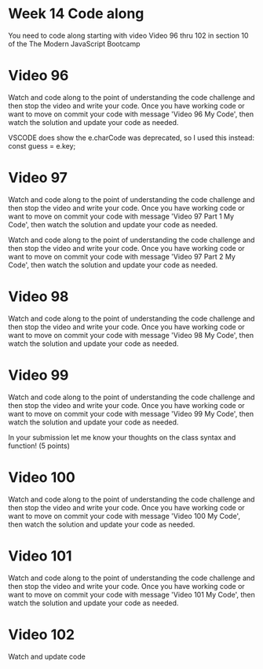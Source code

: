 # Week 14 Code along
You need to code along starting with video Video 96 thru 102 in section 10 of the The Modern JavaScript Bootcamp

# Video 96
Watch and code along to the point of understanding the code challenge and then stop the video and write your code.  Once you have working code or want to move on commit your code with message 'Video 96 My Code', then watch the solution and update your code as needed.

VSCODE does show the e.charCode was deprecated, so I used this instead:
const guess = e.key;

# Video 97
Watch and code along to the point of understanding the code challenge and then stop the video and write your code.  Once you have working code or want to move on commit your code with message 'Video 97 Part 1 My Code', then watch the solution and update your code as needed.

Watch and code along to the point of understanding the code challenge and then stop the video and write your code.  Once you have working code or want to move on commit your code with message 'Video 97 Part 2 My Code', then watch the solution and update your code as needed.

# Video 98
Watch and code along to the point of understanding the code challenge and then stop the video and write your code.  Once you have working code or want to move on commit your code with message 'Video 98 My Code', then watch the solution and update your code as needed.

# Video 99
Watch and code along to the point of understanding the code challenge and then stop the video and write your code.  Once you have working code or want to move on commit your code with message 'Video 99 My Code', then watch the solution and update your code as needed.

In your submission let me know your thoughts on the class syntax and function! (5 points)

# Video 100
Watch and code along to the point of understanding the code challenge and then stop the video and write your code.  Once you have working code or want to move on commit your code with message 'Video 100 My Code', then watch the solution and update your code as needed.

# Video 101
Watch and code along to the point of understanding the code challenge and then stop the video and write your code.  Once you have working code or want to move on commit your code with message 'Video 101 My Code', then watch the solution and update your code as needed.

# Video 102
Watch and update code


